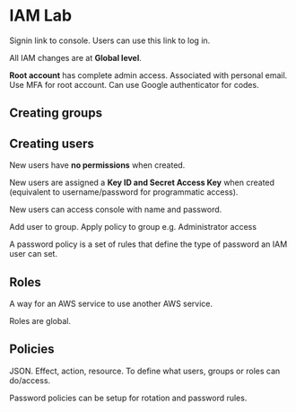 # IAM Lab

Signin link to console. Users can use this link to log in.

All IAM changes are at **Global level**.

**Root account** has complete admin access. Associated with personal email.
Use MFA for root account. Can use Google authenticator for codes.

## Creating groups

## Creating users

New users have **no permissions** when created.

New users are assigned a **Key ID and Secret Access Key** when created (equivalent to username/password for programmatic access).

New users can access console with name and password.

Add user to group. Apply policy to group e.g. Administrator access

A password policy is a set of rules that define the type of password an IAM user can set.

## Roles

A way for an AWS service to use another AWS service.

Roles are global.

## Policies

JSON. Effect, action, resource. To define what users, groups or roles can do/access.

Password policies can be setup for rotation and password rules.
